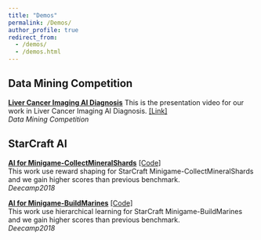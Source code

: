 ```yaml
---
title: "Demos"
permalink: /Demos/
author_profile: true
redirect_from: 
  - /demos/
  - /demos.html
---
```


## Data Mining Competition

<b>[Liver Cancer Imaging AI Diagnosis](/files/Liver-Cancer-Diagnosis.mp4)</b>
This is the presentation video for our work in Liver Cancer Imaging AI Diagnosis. [[Link]](https://www.datafountain.cn/competitions/335)<br>
<i>Data Mining Competition</i>

## StarCraft AI

<b>[AI for Minigame-CollectMineralShards](/files/SC_AI_for_Minigame-CollectMineralShards.mp4)</b> [[Code]](https://github.com/Ericonaldo/pysc2-rl-agent)<br>
This work use reward shaping for StarCraft Minigame-CollectMineralShards and we gain higher scores than previous benchmark.<br>
<i>Deecamp2018</i>

<b>[AI for Minigame-BuildMarines](/files/SC_AI_for_Minigame-BuildMarines.mp4)</b> [[Code]](https://github.com/Ericonaldo/pysc2_minimap_agents)<br>
This work use hierarchical learning for StarCraft Minigame-BuildMarines and we gain higher scores than previous benchmark.<br>
<i>Deecamp2018</i>